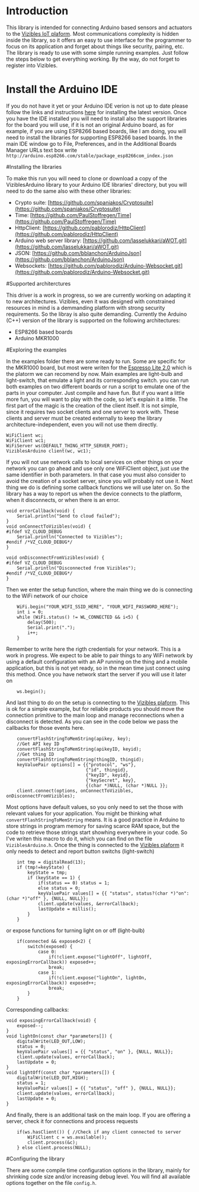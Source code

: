 # Introduction

This library is intended for connecting Arduino based sensors and actuators to the [Vizibles IoT plaform](https://vizibles.com). Most communications complexity is hidden inside the library, so it offers an easy to use interface for the programmer to focus on its application and forget about things like security, pairing, etc.
The library is ready to use with some simple running examples. Just follow the steps below to get everything working. By the way, do not forget to register into Vizibles.
 
# Install the Arduino IDE

If you do not have it yet or your Arduino IDE verion is not up to date please follow the links and instructions [here](https://www.arduino.cc/en/main/software) for installing the latest version.
Once you have the IDE installed you will need to install also the support libraries for the board you will use, if it is not an original Arduino board, as for example, if you are using ESP8266 based boards, like I am doing, you will need to install the libraries for supporting ESP8266 based boards. In the main IDE window go to File, Preferences, and in the Additional Boards Manager URLs text box write ```http://arduino.esp8266.com/stable/package_esp8266com_index.json```

#Installing the libraries

To make this run you will need to clone or download a copy of the ViziblesArduino library to your Arduino IDE libraries' directory, but you will need to do the same also with these other libraries:

- Crypto suite: [https://github.com/spaniakos/Cryptosuite](https://github.com/spaniakos/Cryptosuite)
- Time: [https://github.com/PaulStoffregen/Time](https://github.com/PaulStoffregen/Time)
- HttpClient: [https://github.com/pablorodiz/HttpClient](https://github.com/pablorodiz/HttpClient)
- Arduino web server library: [https://github.com/lasselukkari/aWOT.git](https://github.com/lasselukkari/aWOT.git)
- JSON: [https://github.com/bblanchon/ArduinoJson](https://github.com/bblanchon/ArduinoJson)
- Websockets: [https://github.com/pablorodiz/Arduino-Websocket.git](https://github.com/pablorodiz/Arduino-Websocket.git)

#Supported architerctures

This driver is a work in progress, so we are currently working on adapting it to new architectures. Vizibles, even it was designed with constrained resources in mind is a demmanding platform with strong security requirements. So the libray is also quite demanding. Currently the Arduino (C++) version of the library is supported on the following architectures:
- ESP8266 based boards
- Arduino MKR1000

#Exploring the examples

In the examples folder there are some ready to run. Some are specific for the MKR1000 board, but most were writen for the [Espresso Lite 2.0](http://www.espressolite.com/) which is the platorm we can recomend by now.
Main examples are light-bulb and light-switch, that emulate a light and its corresponding switch. 
you can run both examples on two different boards or run a script to emulate one of the parts in your computer. Just compile and have fun.
But if you want a little more fun, you will want to play with the code, so let's explain it a little.
The first part of the magic is the creation of the client itself. It is not simple, since it requires two socket clients and one server to work with. These clients and server must be created externally to keep the library architecture-independent, even you will not use them directly.
```
WiFiClient wc;
WiFiClient wc1;
WiFiServer ws(DEFAULT_THING_HTTP_SERVER_PORT);
ViziblesArduino client(wc, wc1);

```
If you will not use network calls to local services on other things on your network you can go ahead and use only one WiFiClient object, just use the same identifier in both parameters. In that case you must also consider to avoid the creation of a socket server, since you will probably not use it.
Next thing we do is defining some callback functions we will use later on. So the library has a way to report us when the device connects to the platform, when it disconnects, or when there is an error.
```
void errorCallback(void) {
	Serial.println("Send to cloud failed");
}
void onConnectToVizibles(void) {
#ifdef VZ_CLOUD_DEBUG
	Serial.println("Connected to Vizibles");
#endif /*VZ_CLOUD_DEBUG*/
}

void onDisconnectFromVizibles(void) {
#ifdef VZ_CLOUD_DEBUG
	Serial.println("Disconnected from Vizibles");
#endif /*VZ_CLOUD_DEBUG*/	
}	
```
Then we enter the setup function, where the main thing we do is connecting to the WiFi network of our choice
```
	WiFi.begin("YOUR_WIFI_SSID_HERE", "YOUR_WIFI_PASSWORD_HERE");
	int i = 0;
	while (WiFi.status() != WL_CONNECTED && i<5) {   
		delay(500);
		Serial.print(".");
		i++;
	}
```
Remember to write here the rigth credentials for your network. This is a work in progress. We expect to be able to pair things to any WiFi network by using a default configuration with an AP running on the thing and a mobile application, but this is not yet ready, so in the mean time just connect using this method.
Once you have network start the server if you will use it later on
```
	ws.begin();
```
And last thing to do on the setup is connecting to the [Vizibles plaform](https://vizibles.com). This is ok for a simple example, but for reliable products you should move the connection primitive to the main loop and manage reconnections when a disconnect is detected. As you can see in the code below we pass the callbacks for those events here.
```
	convertFlashStringToMemString(apikey, key);
	//Get API key ID
	convertFlashStringToMemString(apikeyID, keyid);
	//Get thing ID
	convertFlashStringToMemString(thingID, thingid);
	keyValuePair options[] = {{"protocol", "ws"},
							  {"id", thingid},
							  {"keyID", keyid},
							  {"keySecret", key},
							  {(char *)NULL, (char *)NULL }};
	client.connect(options, onConnectToVizibles, onDisconnectFromVizibles);
```
Most options have default values, so you only need to set the those with relevant values for your application.
You might be thinking what ```convertFlashStringToMemString``` means. It is a good practice in Arduino to store strings in program memory for saving scarce RAM space, but the code to retrieve those strings start showhing everywhere in your code. So I've writen this macro to do it, which you can find on the file ```ViziblesArduino.h```.
Once the thing is connected to the [Vizibles plaform](https://vizibles.com) it only needs to detect and report button switchs (light-switch) 
```
	int tmp = digitalRead(13);
	if (tmp!=keyState) {
		keyState = tmp;
		if (keyState == 1) {
			if(status == 0) status = 1;
			else status = 0;
			keyValuePair values[] = {{ "status", status?(char *)"on":(char *)"off" }, {NULL, NULL}};
			client.update(values, &errorCallback);
			lastUpdate = millis();
		}
	}		
```
or expose functions for turning light on or off (light-bulb)
```
	if(connected && exposed<2) {
		switch(exposed) {
			case 0: 
				if(!client.expose("lightOff", lightOff, exposingErrorCallback)) exposed++;
				break;
			case 1:
				if(!client.expose("lightOn", lightOn, exposingErrorCallback)) exposed++;
				break;
		}	
	}
```
Corresponding callbacks:
```
void exposingErrorCallback(void) {
	exposed--;
}
void lightOn(const char *parameters[]) {
	digitalWrite(LED_OUT,LOW);
	status = 0;
	keyValuePair values[] = {{ "status", "on" }, {NULL, NULL}};
	client.update(values, errorCallback);
	lastUpdate = 0;
}
void lightOff(const char *parameters[]) {
	digitalWrite(LED_OUT,HIGH);
	status = 1;
	keyValuePair values[] = {{ "status", "off" }, {NULL, NULL}};
	client.update(values, errorCallback);
	lastUpdate = 0;
}
```
And finally, there is an additional task on the main loop. If you are offering a server, check it for connections and process requests
```
	if(ws.hasClient()) { //Check if any client connected to server
		WiFiClient c = ws.available();
		client.process(&c);
	} else client.process(NULL);
```
#Configuring the library

There are some compile time configuration options in the library, mainly for shrinking code size and/or increasing debug level. You will find all available options together on the file ```config.h```.